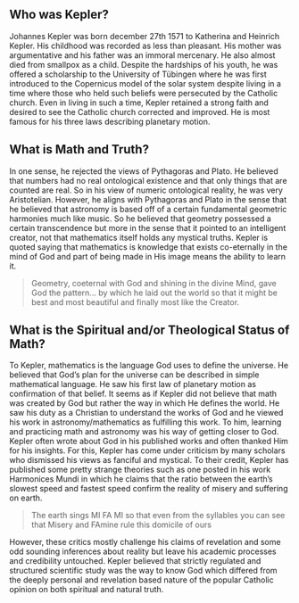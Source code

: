 ## Who was Kepler?

Johannes Kepler was born december 27th 1571 to Katherina and Heinrich Kepler. His childhood was recorded as less than pleasant. His mother was argumentative and his father was an immoral mercenary. He also almost died from smallpox as a child. Despite the hardships of his youth, he was offered a scholarship to the University of Tübingen where he was first introduced to the Copernicus model of the solar system despite living in a time where those who held such beliefs were persecuted by the Catholic church. Even in living in such a time, Kepler retained a strong faith and desired to see the Catholic church corrected and improved. He is most famous for his three laws describing planetary motion.

## What is Math and Truth?

In one sense, he rejected the views of Pythagoras and Plato. He believed that numbers had no real ontological existence and that only things that are counted are real. So in his view of numeric ontological reality, he was very Aristotelian. However, he aligns with Pythagoras and Plato in the sense that he believed that astronomy is based off of a certain fundamental geometric harmonies much like music. So he believed that geometry possessed a certain transcendence but more in the sense that it pointed to an intelligent creator, not that mathematics itself holds any mystical truths. Kepler is quoted saying that mathematics is knowledge that exists co-eternally in the mind of God and part of being made in His image means the ability to learn it.

> Geometry, coeternal with God and shining in the divine Mind, gave God the pattern... by which he laid out the world so that it might be best and most beautiful and finally most like the Creator.

## What is the Spiritual and/or Theological Status of Math?

To Kepler, mathematics is the language God uses to define the universe. He believed that God’s plan for the universe can be described in simple mathematical language. He saw his first law of planetary motion as confirmation of that belief. It seems as if Kepler did not believe that math was created by God but rather the way in which He defines the world. He saw his duty as a Christian to understand the works of God and he viewed his work in astronomy/mathematics as fulfilling this work. To him, learning and practicing math and astronomy was his way of getting closer to God. Kepler often wrote about God in his published works and often thanked Him for his insights. For this, Kepler has come under criticism by many scholars who dismissed his views as fanciful and mystical. To their credit, Kepler has published some pretty strange theories such as one posted in his work Harmonices Mundi in which he claims that the ratio between the earth’s slowest speed and fastest speed confirm the reality of misery and suffering on earth.

> The earth sings MI FA MI so that even from the syllables you can see that Misery and FAmine rule this domicile of ours

However, these critics mostly challenge his claims of revelation and some odd sounding inferences about reality but leave his academic processes and credibility untouched. Kepler believed that strictly regulated and structured scientific study was the way to know God which differed from the deeply personal and revelation based nature of the popular Catholic opinion on both spiritual and natural truth.

